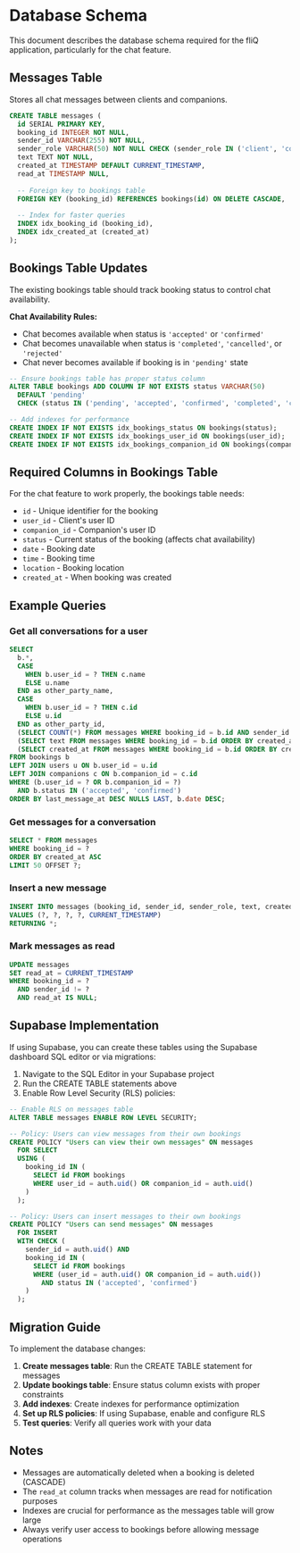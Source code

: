 # Database Schema

This document describes the database schema required for the fliQ application, particularly for the chat feature.

## Messages Table

Stores all chat messages between clients and companions.

```sql
CREATE TABLE messages (
  id SERIAL PRIMARY KEY,
  booking_id INTEGER NOT NULL,
  sender_id VARCHAR(255) NOT NULL,
  sender_role VARCHAR(50) NOT NULL CHECK (sender_role IN ('client', 'companion')),
  text TEXT NOT NULL,
  created_at TIMESTAMP DEFAULT CURRENT_TIMESTAMP,
  read_at TIMESTAMP NULL,
  
  -- Foreign key to bookings table
  FOREIGN KEY (booking_id) REFERENCES bookings(id) ON DELETE CASCADE,
  
  -- Index for faster queries
  INDEX idx_booking_id (booking_id),
  INDEX idx_created_at (created_at)
);
```

## Bookings Table Updates

The existing bookings table should track booking status to control chat availability.

**Chat Availability Rules:**
- Chat becomes available when status is `'accepted'` or `'confirmed'`
- Chat becomes unavailable when status is `'completed'`, `'cancelled'`, or `'rejected'`
- Chat never becomes available if booking is in `'pending'` state

```sql
-- Ensure bookings table has proper status column
ALTER TABLE bookings ADD COLUMN IF NOT EXISTS status VARCHAR(50) 
  DEFAULT 'pending' 
  CHECK (status IN ('pending', 'accepted', 'confirmed', 'completed', 'cancelled', 'rejected'));

-- Add indexes for performance
CREATE INDEX IF NOT EXISTS idx_bookings_status ON bookings(status);
CREATE INDEX IF NOT EXISTS idx_bookings_user_id ON bookings(user_id);
CREATE INDEX IF NOT EXISTS idx_bookings_companion_id ON bookings(companion_id);
```

## Required Columns in Bookings Table

For the chat feature to work properly, the bookings table needs:

- `id` - Unique identifier for the booking
- `user_id` - Client's user ID
- `companion_id` - Companion's user ID
- `status` - Current status of the booking (affects chat availability)
- `date` - Booking date
- `time` - Booking time
- `location` - Booking location
- `created_at` - When booking was created

## Example Queries

### Get all conversations for a user

```sql
SELECT 
  b.*,
  CASE 
    WHEN b.user_id = ? THEN c.name
    ELSE u.name
  END as other_party_name,
  CASE 
    WHEN b.user_id = ? THEN c.id
    ELSE u.id
  END as other_party_id,
  (SELECT COUNT(*) FROM messages WHERE booking_id = b.id AND sender_id != ? AND read_at IS NULL) as unread_count,
  (SELECT text FROM messages WHERE booking_id = b.id ORDER BY created_at DESC LIMIT 1) as last_message,
  (SELECT created_at FROM messages WHERE booking_id = b.id ORDER BY created_at DESC LIMIT 1) as last_message_at
FROM bookings b
LEFT JOIN users u ON b.user_id = u.id
LEFT JOIN companions c ON b.companion_id = c.id
WHERE (b.user_id = ? OR b.companion_id = ?)
  AND b.status IN ('accepted', 'confirmed')
ORDER BY last_message_at DESC NULLS LAST, b.date DESC;
```

### Get messages for a conversation

```sql
SELECT * FROM messages 
WHERE booking_id = ? 
ORDER BY created_at ASC 
LIMIT 50 OFFSET ?;
```

### Insert a new message

```sql
INSERT INTO messages (booking_id, sender_id, sender_role, text, created_at) 
VALUES (?, ?, ?, ?, CURRENT_TIMESTAMP)
RETURNING *;
```

### Mark messages as read

```sql
UPDATE messages 
SET read_at = CURRENT_TIMESTAMP 
WHERE booking_id = ? 
  AND sender_id != ? 
  AND read_at IS NULL;
```

## Supabase Implementation

If using Supabase, you can create these tables using the Supabase dashboard SQL editor or via migrations:

1. Navigate to the SQL Editor in your Supabase project
2. Run the CREATE TABLE statements above
3. Enable Row Level Security (RLS) policies:

```sql
-- Enable RLS on messages table
ALTER TABLE messages ENABLE ROW LEVEL SECURITY;

-- Policy: Users can view messages from their own bookings
CREATE POLICY "Users can view their own messages" ON messages
  FOR SELECT
  USING (
    booking_id IN (
      SELECT id FROM bookings 
      WHERE user_id = auth.uid() OR companion_id = auth.uid()
    )
  );

-- Policy: Users can insert messages to their own bookings
CREATE POLICY "Users can send messages" ON messages
  FOR INSERT
  WITH CHECK (
    sender_id = auth.uid() AND
    booking_id IN (
      SELECT id FROM bookings 
      WHERE (user_id = auth.uid() OR companion_id = auth.uid())
        AND status IN ('accepted', 'confirmed')
    )
  );
```

## Migration Guide

To implement the database changes:

1. **Create messages table**: Run the CREATE TABLE statement for messages
2. **Update bookings table**: Ensure status column exists with proper constraints
3. **Add indexes**: Create indexes for performance optimization
4. **Set up RLS policies**: If using Supabase, enable and configure RLS
5. **Test queries**: Verify all queries work with your data

## Notes

- Messages are automatically deleted when a booking is deleted (CASCADE)
- The `read_at` column tracks when messages are read for notification purposes
- Indexes are crucial for performance as the messages table will grow large
- Always verify user access to bookings before allowing message operations

